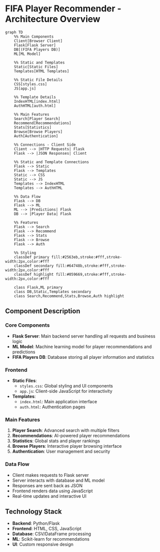 # FIFA Player Recommender - Architecture Overview

```mermaid
graph TD
    %% Main Components
    Client[Browser Client]
    Flask[Flask Server]
    DB[(FIFA Players DB)]
    ML[ML Model]

    %% Static and Templates
    Static[Static Files]
    Templates[HTML Templates]

    %% Static File Details
    CSS[styles.css]
    JS[app.js]

    %% Template Details
    IndexHTML[index.html]
    AuthHTML[auth.html]

    %% Main Features
    Search[Player Search]
    Recommend[Recommendations]
    Stats[Statistics]
    Browse[Browse Players]
    Auth[Authentication]

    %% Connections - Client Side
    Client --> |HTTP Requests| Flask
    Flask --> |JSON Responses| Client

    %% Static and Template Connections
    Flask --> Static
    Flask --> Templates
    Static --> CSS
    Static --> JS
    Templates --> IndexHTML
    Templates --> AuthHTML

    %% Data Flow
    Flask --> DB
    Flask --> ML
    ML --> |Predictions| Flask
    DB --> |Player Data| Flask

    %% Features
    Flask --> Search
    Flask --> Recommend
    Flask --> Stats
    Flask --> Browse
    Flask --> Auth

    %% Styling
    classDef primary fill:#2563eb,stroke:#fff,stroke-width:2px,color:#fff
    classDef secondary fill:#64748b,stroke:#fff,stroke-width:2px,color:#fff
    classDef highlight fill:#059669,stroke:#fff,stroke-width:2px,color:#fff

    class Flask,ML primary
    class DB,Static,Templates secondary
    class Search,Recommend,Stats,Browse,Auth highlight

```

## Component Description

### Core Components
- **Flask Server**: Main backend server handling all requests and business logic
- **ML Model**: Machine learning model for player recommendations and predictions
- **FIFA Players DB**: Database storing all player information and statistics

### Frontend
- **Static Files**:
  - `styles.css`: Global styling and UI components
  - `app.js`: Client-side JavaScript for interactivity
- **Templates**:
  - `index.html`: Main application interface
  - `auth.html`: Authentication pages

### Main Features
1. **Player Search**: Advanced search with multiple filters
2. **Recommendations**: AI-powered player recommendations
3. **Statistics**: Global stats and player rankings
4. **Browse Players**: Interactive player browsing interface
5. **Authentication**: User management and security

### Data Flow
- Client makes requests to Flask server
- Server interacts with database and ML model
- Responses are sent back as JSON
- Frontend renders data using JavaScript
- Real-time updates and interactive UI

## Technology Stack
- **Backend**: Python/Flask
- **Frontend**: HTML, CSS, JavaScript
- **Database**: CSV/DataFrame processing
- **ML**: Scikit-learn for recommendations
- **UI**: Custom responsive design